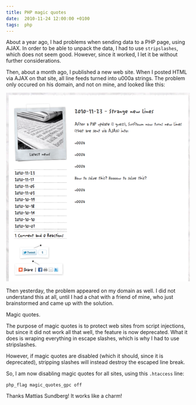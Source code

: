 ```yaml
---
title: PHP magic quotes
date:  2010-11-24 12:00:00 +0100
tags:  php
---
```


About a year ago, I had problems when sending data to a PHP page, using AJAX. In
order to be able to unpack the data, I had to use `stripslashes`, which does not
seem good. However, since it worked, I let it be without further considerations.

Then, about a month ago, I published a new web site. When I posted HTML via AJAX
on that site, all line feeds turned into u000a strings. The problem only occured
on his domain, and not on mine, and looked like this:

![Magic quotes](/assets/blog/2010/11-24.png "Magic quotes in action")

Then yesterday, the problem appeared on my domain as well. I did not understand
this at all, until I had a chat with a friend of mine, who just brainstormed and
came up with the solution.

Magic quotes.

The purpose of magic quotes is to protect web sites from script injections, but
since it did not work all that well, the feature is now deprecated. What it does
is wraping everything in escape slashes, which is why I had to use stripslashes.

However, if magic quotes are disabled (which it should, since it is deprecated),
stripping slashes will instead destroy the escaped line break.

So, I am now disabling magic quotes for all sites, using this `.htaccess` line:

```
php_flag magic_quotes_gpc off
```

Thanks Mattias Sundberg! It works like a charm!
